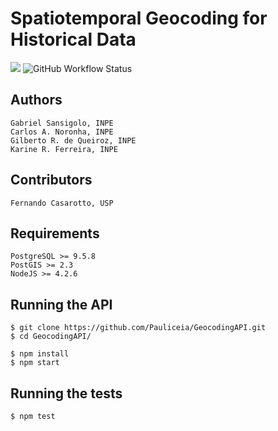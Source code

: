 # Spatiotemporal Geocoding for Historical Data

![](https://img.shields.io/badge/Coverage-70%25-5A7302.svg?prefix=$coverage$) ![GitHub Workflow Status](https://img.shields.io/github/actions/workflow/status/FernandoCasarotti/GeocodingAPI/node.js.yml?branch=master)


## Authors

```
Gabriel Sansigolo, INPE
Carlos A. Noronha, INPE
Gilberto R. de Queiroz, INPE
Karine R. Ferreira, INPE
```

## Contributors

```
Fernando Casarotto, USP
```


## Requirements

```
PostgreSQL >= 9.5.8
PostGIS >= 2.3
NodeJS >= 4.2.6
```


## Running the API

```
$ git clone https://github.com/Pauliceia/GeocodingAPI.git
$ cd GeocodingAPI/

$ npm install
$ npm start
```

## Running the tests

```
$ npm test
```
